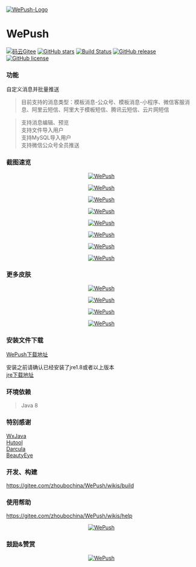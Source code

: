 <a href="https://gitee.com/zhoubochina/WePush">
 <img alt="WePush-Logo" src="https://gitee.com/zhoubochina/WePush/raw/master/src/main/resources/icon/logo-md.png">
</a>
  
# WePush 
[![码云Gitee](https://gitee.com/zhoubochina/WePush/badge/star.svg?theme=blue)](https://gitee.com/zhoubochina/WePush)
[![GitHub stars](https://img.shields.io/github/stars/rememberber/WePush.svg)](https://github.com/rememberber/WePush)
[![Build Status](https://travis-ci.org/rememberber/WePush.svg?branch=master)](https://travis-ci.org/rememberber/WePush)
[![GitHub release](https://img.shields.io/github/release/rememberber/WePush.svg)](https://github.com/rememberber/WePush/releases)
[![GitHub license](https://img.shields.io/github/license/rememberber/WePush.svg)](https://github.com/rememberber/WePush/blob/master/LICENSE.txt)

### 功能
自定义消息并批量推送
>目前支持的消息类型：模板消息-公众号、模板消息-小程序、微信客服消息、阿里云短信、阿里大于模板短信、腾讯云短信、云片网短信

>支持消息编辑、预览  
>支持文件导入用户  
>支持MySQL导入用户  
>支持微信公众号全员推送 

### 截图速览
<p align="center">
  <a href="https://gitee.com/zhoubochina/WePush/raw/master/screen_shoot/%E5%9B%BE%E5%83%8F%20198.png">
   <img alt="WePush" src="https://gitee.com/zhoubochina/WePush/raw/master/screen_shoot/%E5%9B%BE%E5%83%8F%20198.png">
  </a>
</p>  
<p align="center">
  <a href="https://gitee.com/zhoubochina/WePush/raw/master/screen_shoot/%E5%9B%BE%E5%83%8F%20199.png">
   <img alt="WePush" src="https://gitee.com/zhoubochina/WePush/raw/master/screen_shoot/%E5%9B%BE%E5%83%8F%20199.png">
  </a>
</p>
<p align="center">
  <a href="https://gitee.com/zhoubochina/WePush/raw/master/screen_shoot/%E5%9B%BE%E5%83%8F%20200.png">
   <img alt="WePush" src="https://gitee.com/zhoubochina/WePush/raw/master/screen_shoot/%E5%9B%BE%E5%83%8F%20200.png">
  </a>
</p>
<p align="center">
  <a href="https://gitee.com/zhoubochina/WePush/raw/master/screen_shoot/%E5%9B%BE%E5%83%8F%20202.png">
   <img alt="WePush" src="https://gitee.com/zhoubochina/WePush/raw/master/screen_shoot/%E5%9B%BE%E5%83%8F%20202.png">
  </a>
</p>
<p align="center">
  <a href="https://gitee.com/zhoubochina/WePush/raw/master/screen_shoot/%E5%9B%BE%E5%83%8F%20204.png">
   <img alt="WePush" src="https://gitee.com/zhoubochina/WePush/raw/master/screen_shoot/%E5%9B%BE%E5%83%8F%20204.png">
  </a>
</p>
<p align="center">
  <a href="https://gitee.com/zhoubochina/WePush/raw/master/screen_shoot/%E5%9B%BE%E5%83%8F%20205.png">
   <img alt="WePush" src="https://gitee.com/zhoubochina/WePush/raw/master/screen_shoot/%E5%9B%BE%E5%83%8F%20205.png">
  </a>
</p>
<p align="center">
  <a href="https://gitee.com/zhoubochina/WePush/raw/master/screen_shoot/%E5%9B%BE%E5%83%8F%20206.png">
   <img alt="WePush" src="https://gitee.com/zhoubochina/WePush/raw/master/screen_shoot/%E5%9B%BE%E5%83%8F%20206.png">
  </a>
</p>
<p align="center">
  <a href="https://gitee.com/zhoubochina/WePush/raw/master/screen_shoot/%E5%9B%BE%E5%83%8F%20207.png">
   <img alt="WePush" src="https://gitee.com/zhoubochina/WePush/raw/master/screen_shoot/%E5%9B%BE%E5%83%8F%20207.png">
  </a>
</p>

### 更多皮肤
<p align="center">
  <a href="https://gitee.com/zhoubochina/WePush/raw/master/screen_shoot/Image001.png">
   <img alt="WePush" src="https://gitee.com/zhoubochina/WePush/raw/master/screen_shoot/Image001.png">
  </a>
</p> 
<p align="center">
  <a href="https://gitee.com/zhoubochina/WePush/raw/master/screen_shoot/Image002.png">
   <img alt="WePush" src="https://gitee.com/zhoubochina/WePush/raw/master/screen_shoot/Image002.png">
  </a>
</p> 
<p align="center">
  <a href="https://gitee.com/zhoubochina/WePush/raw/master/screen_shoot/Image003.png">
   <img alt="WePush" src="https://gitee.com/zhoubochina/WePush/raw/master/screen_shoot/Image003.png">
  </a>
</p> 
<p align="center">
  <a href="https://gitee.com/zhoubochina/WePush/raw/master/screen_shoot/Image1.png">
   <img alt="WePush" src="https://gitee.com/zhoubochina/WePush/raw/master/screen_shoot/Image1.png">
  </a>
</p> 

### 安装文件下载

[WePush下载地址](https://gitee.com/zhoubochina/WePush/wikis/download)  

安装之前请确认已经安装了jre1.8或者以上版本   
[jre下载地址](http://www.oracle.com/technetwork/java/javase/downloads/jre8-downloads-2133155.html)  

### 环境依赖
>Java 8

### 特别感谢
[WxJava](https://gitee.com/binary/weixin-java-tools)  
[Hutool](http://hutool.cn/)  
[Darcula](https://github.com/bulenkov/Darcula)  
[BeautyEye](https://gitee.com/jackjiang/beautyeye)  

### 开发、构建

https://gitee.com/zhoubochina/WePush/wikis/build

### 使用帮助

https://gitee.com/zhoubochina/WePush/wikis/help
<p align="center">
  <a href="https://gitee.com/zhoubochina/WePush/wikis/help">
   <img alt="WePush" src="http://download.zhoubochina.com/file/wepush-wechat-group.jpg">
  </a>
</p>

### 鼓励&赞赏
<p align="center">
  <a href="https://gitee.com/zhoubochina/WePush">
   <img alt="WePush" src="http://download.zhoubochina.com/file/wx-zanshang.jpg">
  </a>
</p>